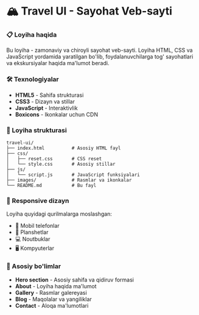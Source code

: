 # 🏔️ Travel UI - Sayohat Veb-sayti


### 📋 Loyiha haqida

Bu loyiha - zamonaviy va chiroyli sayohat veb-sayti. Loyiha HTML, CSS va JavaScript yordamida yaratilgan bo'lib, foydalanuvchilarga tog' sayohatlari va ekskursiyalar haqida ma'lumot beradi.


### 🛠️ Texnologiyalar

- **HTML5** - Sahifa strukturasi
- **CSS3** - Dizayn va stillar
- **JavaScript** - Interaktivlik
- **Boxicons** - Ikonkalar uchun CDN

### 📁 Loyiha strukturasi

```
travel-ui/
├── index.html          # Asosiy HTML fayl
├── css/
│   ├── reset.css       # CSS reset
│   └── style.css       # Asosiy stillar
├── js/
│   └── script.js       # JavaScript funksiyalari
├── images/             # Rasmlar va ikonkalar
└── README.md           # Bu fayl
```


### 📱 Responsive dizayn

Loyiha quyidagi qurilmalarga moslashgan:
- 📱 Mobil telefonlar
- 📱 Planshetlar
- 💻 Noutbuklar
- 🖥️ Kompyuterlar

### 🎯 Asosiy bo'limlar

- **Hero section** - Asosiy sahifa va qidiruv formasi
- **About** - Loyiha haqida ma'lumot
- **Gallery** - Rasmlar galereyasi
- **Blog** - Maqolalar va yangiliklar
- **Contact** - Aloqa ma'lumotlari